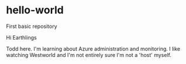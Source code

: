 # hello-world
First basic repository

Hi Earthlings

Todd here. I'm learning about Azure administration and monitoring.
I like watching Westworld and I'm not entirely sure I'm not a 'host' myself.
